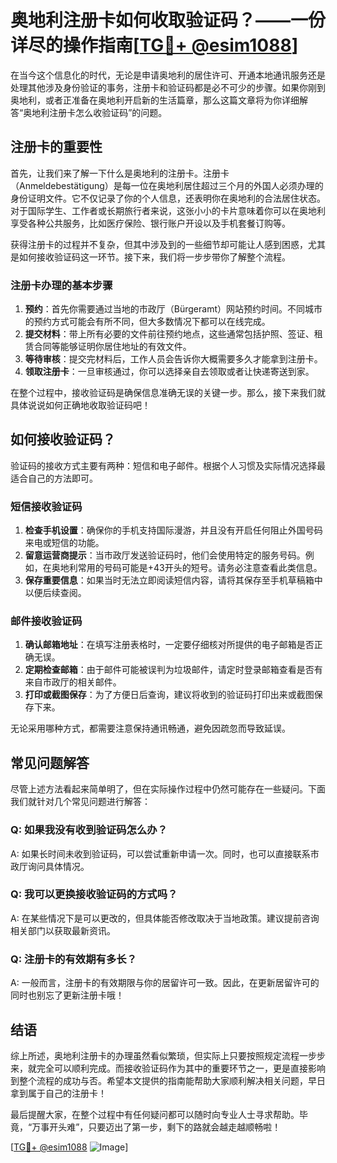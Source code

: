 # 奥地利注册卡如何收取验证码？——一份详尽的操作指南[[TG💪+ @esim1088](https://t.me/s/esim1088)]

在当今这个信息化的时代，无论是申请奥地利的居住许可、开通本地通讯服务还是处理其他涉及身份验证的事务，注册卡和验证码都是必不可少的步骤。如果你刚到奥地利，或者正准备在奥地利开启新的生活篇章，那么这篇文章将为你详细解答“奥地利注册卡怎么收验证码”的问题。

## 注册卡的重要性

首先，让我们来了解一下什么是奥地利的注册卡。注册卡（Anmeldebestätigung）是每一位在奥地利居住超过三个月的外国人必须办理的身份证明文件。它不仅记录了你的个人信息，还表明你在奥地利的合法居住状态。对于国际学生、工作者或长期旅行者来说，这张小小的卡片意味着你可以在奥地利享受各种公共服务，比如医疗保险、银行账户开设以及手机套餐订购等。

获得注册卡的过程并不复杂，但其中涉及到的一些细节却可能让人感到困惑，尤其是如何接收验证码这一环节。接下来，我们将一步步带你了解整个流程。

### 注册卡办理的基本步骤

1. **预约**：首先你需要通过当地的市政厅（Bürgeramt）网站预约时间。不同城市的预约方式可能会有所不同，但大多数情况下都可以在线完成。
2. **提交材料**：带上所有必要的文件前往预约地点，这些通常包括护照、签证、租赁合同等能够证明你居住地址的有效文件。
3. **等待审核**：提交完材料后，工作人员会告诉你大概需要多久才能拿到注册卡。
4. **领取注册卡**：一旦审核通过，你可以选择亲自去领取或者让快递寄送到家。

在整个过程中，接收验证码是确保信息准确无误的关键一步。那么，接下来我们就具体说说如何正确地收取验证码吧！

## 如何接收验证码？

验证码的接收方式主要有两种：短信和电子邮件。根据个人习惯及实际情况选择最适合自己的方法即可。

### 短信接收验证码

1. **检查手机设置**：确保你的手机支持国际漫游，并且没有开启任何阻止外国号码来电或短信的功能。
2. **留意运营商提示**：当市政厅发送验证码时，他们会使用特定的服务号码。例如，在奥地利常用的号码可能是+43开头的短号。请务必注意查看此类信息。
3. **保存重要信息**：如果当时无法立即阅读短信内容，请将其保存至手机草稿箱中以便后续查阅。

### 邮件接收验证码

1. **确认邮箱地址**：在填写注册表格时，一定要仔细核对所提供的电子邮箱是否正确无误。
2. **定期检查邮箱**：由于邮件可能被误判为垃圾邮件，请定时登录邮箱查看是否有来自市政厅的相关邮件。
3. **打印或截图保存**：为了方便日后查询，建议将收到的验证码打印出来或截图保存下来。

无论采用哪种方式，都需要注意保持通讯畅通，避免因疏忽而导致延误。

## 常见问题解答

尽管上述方法看起来简单明了，但在实际操作过程中仍然可能存在一些疑问。下面我们就针对几个常见问题进行解答：

### Q: 如果我没有收到验证码怎么办？
A: 如果长时间未收到验证码，可以尝试重新申请一次。同时，也可以直接联系市政厅询问具体情况。

### Q: 我可以更换接收验证码的方式吗？
A: 在某些情况下是可以更改的，但具体能否修改取决于当地政策。建议提前咨询相关部门以获取最新资讯。

### Q: 注册卡的有效期有多长？
A: 一般而言，注册卡的有效期限与你的居留许可一致。因此，在更新居留许可的同时也别忘了更新注册卡哦！

## 结语

综上所述，奥地利注册卡的办理虽然看似繁琐，但实际上只要按照规定流程一步步来，就完全可以顺利完成。而接收验证码作为其中的重要环节之一，更是直接影响到整个流程的成功与否。希望本文提供的指南能帮助大家顺利解决相关问题，早日拿到属于自己的注册卡！

最后提醒大家，在整个过程中有任何疑问都可以随时向专业人士寻求帮助。毕竟，“万事开头难”，只要迈出了第一步，剩下的路就会越走越顺畅啦！

[[TG💪+ @esim1088](https://t.me/s/esim1088) ![Image](https://i.postimg.cc/4NQfJmqS/Snipaste-2025-05-13-00-14-12.png)]